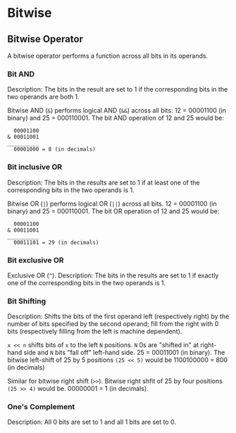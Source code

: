 # Bitwise

## Bitwise Operator
A bitwise operator performs a function across all bits in its operands. 
### Bit AND
Description: The bits in the result are set to 1 if the corresponding bits in the two operands are both 1. 

Bitwise AND (`&`) performs logical AND (`&&`) across all bits:
12 = 00001100 (in binary) and 25 = 000110001. The bit AND operation of 12 and 25 would be:
```
  00001100
& 00011001
__________
  00001000 = 8 (in decimals)
```


### Bit inclusive OR
Description: The bits in the results are set to 1 if at least one of the corresponding bits in the two operands is 1.

Bitwise OR (`|`) performs logical OR (`||`) across all bits.
12 = 00001100 (in binary) and 25 = 000110001. The bit OR operation of 12 and 25 would be:
```
  00001100
& 00011001
__________
  00011101 = 29 (in decimals)
```

### Bit exclusive OR
Exclusive OR (`^`).
Description: The bits in the results are set to 1 if exactly one of the corresponding bits in the two operands is 1. 

### Bit Shifting
Description: Shifts the bits of the first operand left (respectively right) by the number of bits specified by the second operand; fill from the right with 0 bits (respectively filling from the left is machine dependent).

`x << n` shifts bits of `x` to the left `N` positions.
`N` 0s are "shifted in" at right-hand side and `N` bits "fall off" left-hand side.
25 = 00011001 (in binary). The bitwise left-shift of 25 by 5 positions `(25 << 5)` would be 1100100000 = 800 (in decimals)

Similar for bitwise right shift (`>>`). 
Bitwise right shfit of 25 by four positions `(25 >> 4)` would be. 00000001 = 1 (in decimals).

### One's Complement
Description: All 0 bits are set to 1 and all 1 bits are set to 0. 